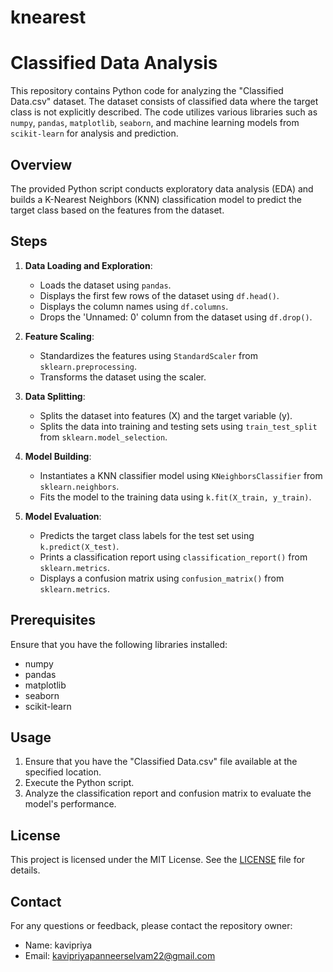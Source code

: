 # knearest
# Classified Data Analysis

This repository contains Python code for analyzing the "Classified Data.csv" dataset. The dataset consists of classified data where the target class is not explicitly described. The code utilizes various libraries such as `numpy`, `pandas`, `matplotlib`, `seaborn`, and machine learning models from `scikit-learn` for analysis and prediction.

## Overview

The provided Python script conducts exploratory data analysis (EDA) and builds a K-Nearest Neighbors (KNN) classification model to predict the target class based on the features from the dataset.

## Steps

1. **Data Loading and Exploration**:
   - Loads the dataset using `pandas`.
   - Displays the first few rows of the dataset using `df.head()`.
   - Displays the column names using `df.columns`.
   - Drops the 'Unnamed: 0' column from the dataset using `df.drop()`.

2. **Feature Scaling**:
   - Standardizes the features using `StandardScaler` from `sklearn.preprocessing`.
   - Transforms the dataset using the scaler.

3. **Data Splitting**:
   - Splits the dataset into features (X) and the target variable (y).
   - Splits the data into training and testing sets using `train_test_split` from `sklearn.model_selection`.

4. **Model Building**:
   - Instantiates a KNN classifier model using `KNeighborsClassifier` from `sklearn.neighbors`.
   - Fits the model to the training data using `k.fit(X_train, y_train)`.

5. **Model Evaluation**:
   - Predicts the target class labels for the test set using `k.predict(X_test)`.
   - Prints a classification report using `classification_report()` from `sklearn.metrics`.
   - Displays a confusion matrix using `confusion_matrix()` from `sklearn.metrics`.

## Prerequisites

Ensure that you have the following libraries installed:
- numpy
- pandas
- matplotlib
- seaborn
- scikit-learn

## Usage

1. Ensure that you have the "Classified Data.csv" file available at the specified location.
2. Execute the Python script.
3. Analyze the classification report and confusion matrix to evaluate the model's performance.

## License

This project is licensed under the MIT License. See the [LICENSE](LICENSE) file for details.

## Contact

For any questions or feedback, please contact the repository owner:
- Name: kavipriya
- Email: kavipriyapanneerselvam22@gmail.com
